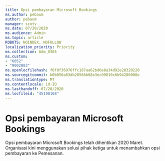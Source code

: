 ```yaml
---
title: Opsi pembayaran Microsoft Bookings
ms.author: pebaum
author: pebaum
manager: scotv
ms.date: 07/20/2020
ms.audience: Admin
ms.topic: article
ROBOTS: NOINDEX, NOFOLLOW
localization_priority: Priority
ms.collection: Adm_O365
ms.custom:
- "6052"
- "9002883"
ms.openlocfilehash: f6f8f36976ffc187aa62bd6e8a34d92e28320220
ms.sourcegitcommit: b0b050a83db28566b68e3ec09810c6b94280008e
ms.translationtype: MT
ms.contentlocale: id-ID
ms.lasthandoff: 07/20/2020
ms.locfileid: "45198168"
---
```

# <a name="microsoft-bookings-payment-options"></a>Opsi pembayaran Microsoft Bookings

Opsi pembayaran Microsoft Bookings telah dihentikan 2020 Maret. Organisasi kini menggunakan solusi pihak ketiga untuk menambahkan opsi pembayaran ke Pemesanan.